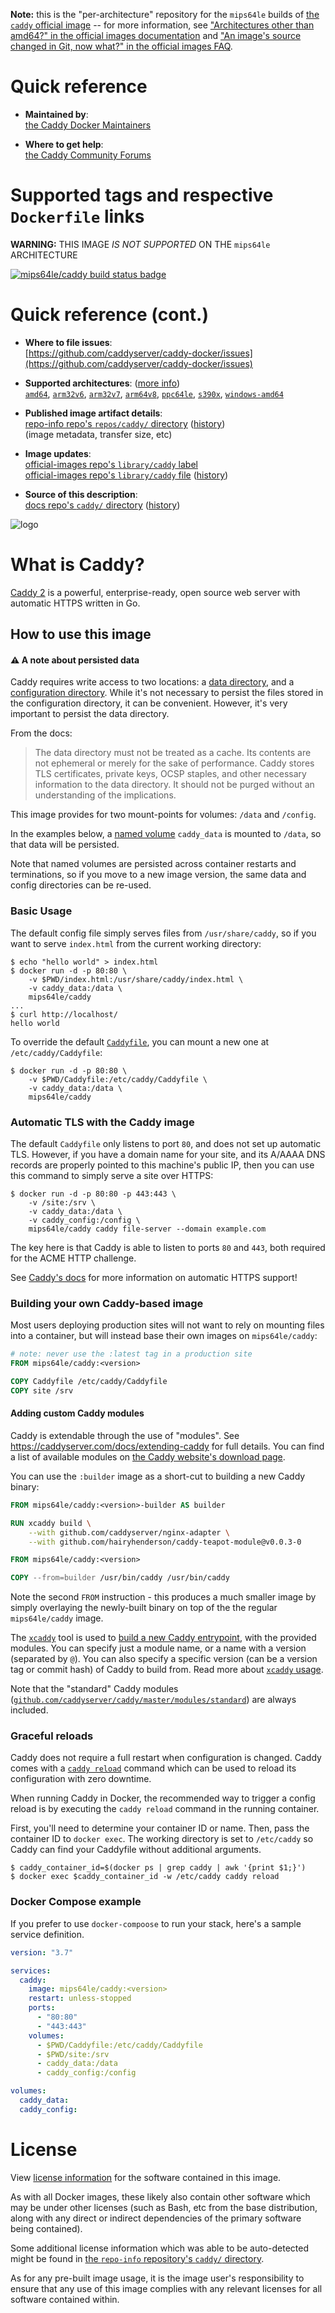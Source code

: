 <!--

********************************************************************************

WARNING:

    DO NOT EDIT "caddy/README.md"

    IT IS AUTO-GENERATED

    (from the other files in "caddy/" combined with a set of templates)

********************************************************************************

-->

**Note:** this is the "per-architecture" repository for the `mips64le` builds of [the `caddy` official image](https://hub.docker.com/_/caddy) -- for more information, see ["Architectures other than amd64?" in the official images documentation](https://github.com/docker-library/official-images#architectures-other-than-amd64) and ["An image's source changed in Git, now what?" in the official images FAQ](https://github.com/docker-library/faq#an-images-source-changed-in-git-now-what).

# Quick reference

-	**Maintained by**:  
	[the Caddy Docker Maintainers](https://github.com/caddyserver/caddy-docker)

-	**Where to get help**:  
	[the Caddy Community Forums](https://caddy.community)

# Supported tags and respective `Dockerfile` links

**WARNING:** THIS IMAGE *IS NOT SUPPORTED* ON THE `mips64le` ARCHITECTURE

[![mips64le/caddy build status badge](https://img.shields.io/jenkins/s/https/doi-janky.infosiftr.net/job/multiarch/job/mips64le/job/caddy.svg?label=mips64le/caddy%20%20build%20job)](https://doi-janky.infosiftr.net/job/multiarch/job/mips64le/job/caddy/)

# Quick reference (cont.)

-	**Where to file issues**:  
	[https://github.com/caddyserver/caddy-docker/issues](https://github.com/caddyserver/caddy-docker/issues)

-	**Supported architectures**: ([more info](https://github.com/docker-library/official-images#architectures-other-than-amd64))  
	[`amd64`](https://hub.docker.com/r/amd64/caddy/), [`arm32v6`](https://hub.docker.com/r/arm32v6/caddy/), [`arm32v7`](https://hub.docker.com/r/arm32v7/caddy/), [`arm64v8`](https://hub.docker.com/r/arm64v8/caddy/), [`ppc64le`](https://hub.docker.com/r/ppc64le/caddy/), [`s390x`](https://hub.docker.com/r/s390x/caddy/), [`windows-amd64`](https://hub.docker.com/r/winamd64/caddy/)

-	**Published image artifact details**:  
	[repo-info repo's `repos/caddy/` directory](https://github.com/docker-library/repo-info/blob/master/repos/caddy) ([history](https://github.com/docker-library/repo-info/commits/master/repos/caddy))  
	(image metadata, transfer size, etc)

-	**Image updates**:  
	[official-images repo's `library/caddy` label](https://github.com/docker-library/official-images/issues?q=label%3Alibrary%2Fcaddy)  
	[official-images repo's `library/caddy` file](https://github.com/docker-library/official-images/blob/master/library/caddy) ([history](https://github.com/docker-library/official-images/commits/master/library/caddy))

-	**Source of this description**:  
	[docs repo's `caddy/` directory](https://github.com/docker-library/docs/tree/master/caddy) ([history](https://github.com/docker-library/docs/commits/master/caddy))

![logo](https://raw.githubusercontent.com/docker-library/docs/175a99d9d009afb887a921e35bfa892a01d7be77/caddy/logo.png)

# What is Caddy?

[Caddy 2](https://caddyserver.com/) is a powerful, enterprise-ready, open source web server with automatic HTTPS written in Go.

## How to use this image

#### ⚠️ A note about persisted data

Caddy requires write access to two locations: a [data directory](https://caddyserver.com/docs/conventions#data-directory), and a [configuration directory](https://caddyserver.com/docs/conventions#configuration-directory). While it's not necessary to persist the files stored in the configuration directory, it can be convenient. However, it's very important to persist the data directory.

From the docs:

> The data directory must not be treated as a cache. Its contents are not ephemeral or merely for the sake of performance. Caddy stores TLS certificates, private keys, OCSP staples, and other necessary information to the data directory. It should not be purged without an understanding of the implications.

This image provides for two mount-points for volumes: `/data` and `/config`.

In the examples below, a [named volume](https://docs.docker.com/storage/volumes/) `caddy_data` is mounted to `/data`, so that data will be persisted.

Note that named volumes are persisted across container restarts and terminations, so if you move to a new image version, the same data and config directories can be re-used.

### Basic Usage

The default config file simply serves files from `/usr/share/caddy`, so if you want to serve `index.html` from the current working directory:

```console
$ echo "hello world" > index.html
$ docker run -d -p 80:80 \
    -v $PWD/index.html:/usr/share/caddy/index.html \
    -v caddy_data:/data \
    mips64le/caddy
...
$ curl http://localhost/
hello world
```

To override the default [`Caddyfile`](https://github.com/caddyserver/dist/blob/master/config/Caddyfile), you can mount a new one at `/etc/caddy/Caddyfile`:

```console
$ docker run -d -p 80:80 \
    -v $PWD/Caddyfile:/etc/caddy/Caddyfile \
    -v caddy_data:/data \
    mips64le/caddy
```

### Automatic TLS with the Caddy image

The default `Caddyfile` only listens to port `80`, and does not set up automatic TLS. However, if you have a domain name for your site, and its A/AAAA DNS records are properly pointed to this machine's public IP, then you can use this command to simply serve a site over HTTPS:

```console
$ docker run -d -p 80:80 -p 443:443 \
    -v /site:/srv \
    -v caddy_data:/data \
    -v caddy_config:/config \
    mips64le/caddy caddy file-server --domain example.com
```

The key here is that Caddy is able to listen to ports `80` and `443`, both required for the ACME HTTP challenge.

See [Caddy's docs](https://caddyserver.com/docs/automatic-https) for more information on automatic HTTPS support!

### Building your own Caddy-based image

Most users deploying production sites will not want to rely on mounting files into a container, but will instead base their own images on `mips64le/caddy`:

```Dockerfile
# note: never use the :latest tag in a production site
FROM mips64le/caddy:<version>

COPY Caddyfile /etc/caddy/Caddyfile
COPY site /srv
```

#### Adding custom Caddy modules

Caddy is extendable through the use of "modules". See https://caddyserver.com/docs/extending-caddy for full details. You can find a list of available modules on [the Caddy website's download page](https://caddyserver.com/download).

You can use the `:builder` image as a short-cut to building a new Caddy binary:

```Dockerfile
FROM mips64le/caddy:<version>-builder AS builder

RUN xcaddy build \
    --with github.com/caddyserver/nginx-adapter \
    --with github.com/hairyhenderson/caddy-teapot-module@v0.0.3-0

FROM mips64le/caddy:<version>

COPY --from=builder /usr/bin/caddy /usr/bin/caddy
```

Note the second `FROM` instruction - this produces a much smaller image by simply overlaying the newly-built binary on top of the the regular `mips64le/caddy` image.

The [`xcaddy`](https://caddyserver.com/docs/build#xcaddy) tool is used to [build a new Caddy entrypoint](https://github.com/caddyserver/caddy/blob/4217217badf220d7d2c25f43f955fdc8454f2c64/cmd/caddy/main.go#L15..L25), with the provided modules. You can specify just a module name, or a name with a version (separated by `@`). You can also specify a specific version (can be a version tag or commit hash) of Caddy to build from. Read more about [`xcaddy` usage](https://github.com/caddyserver/xcaddy#command-usage).

Note that the "standard" Caddy modules ([`github.com/caddyserver/caddy/master/modules/standard`](https://github.com/caddyserver/caddy/tree/master/modules/standard)) are always included.

### Graceful reloads

Caddy does not require a full restart when configuration is changed. Caddy comes with a [`caddy reload`](https://caddyserver.com/docs/command-line#caddy-reload) command which can be used to reload its configuration with zero downtime.

When running Caddy in Docker, the recommended way to trigger a config reload is by executing the `caddy reload` command in the running container.

First, you'll need to determine your container ID or name. Then, pass the container ID to `docker exec`. The working directory is set to `/etc/caddy` so Caddy can find your Caddyfile without additional arguments.

```console
$ caddy_container_id=$(docker ps | grep caddy | awk '{print $1;}')
$ docker exec $caddy_container_id -w /etc/caddy caddy reload
```

### Docker Compose example

If you prefer to use `docker-compoose` to run your stack, here's a sample service definition.

```yaml
version: "3.7"

services:
  caddy:
    image: mips64le/caddy:<version>
    restart: unless-stopped
    ports:
      - "80:80"
      - "443:443"
    volumes:
      - $PWD/Caddyfile:/etc/caddy/Caddyfile
      - $PWD/site:/srv
      - caddy_data:/data
      - caddy_config:/config

volumes:
  caddy_data:
  caddy_config:
```

# License

View [license information](https://github.com/caddyserver/caddy/blob/master/LICENSE) for the software contained in this image.

As with all Docker images, these likely also contain other software which may be under other licenses (such as Bash, etc from the base distribution, along with any direct or indirect dependencies of the primary software being contained).

Some additional license information which was able to be auto-detected might be found in [the `repo-info` repository's `caddy/` directory](https://github.com/docker-library/repo-info/tree/master/repos/caddy).

As for any pre-built image usage, it is the image user's responsibility to ensure that any use of this image complies with any relevant licenses for all software contained within.
